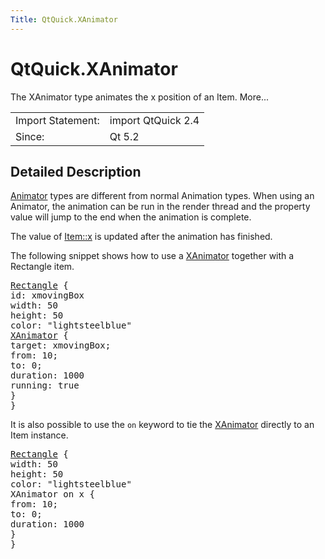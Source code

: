 ```yaml
---
Title: QtQuick.XAnimator
---
```


# QtQuick.XAnimator

<span class="subtitle"></span>
<!-- $$$XAnimator-brief -->
<p>The XAnimator type animates the x position of an Item. More...</p>
<!-- @@@XAnimator -->
<table class="alignedsummary">
<tr><td class="memItemLeft rightAlign topAlign"> Import Statement:</td><td class="memItemRight bottomAlign"> import QtQuick 2.4</td></tr><tr><td class="memItemLeft rightAlign topAlign"> Since:</td><td class="memItemRight bottomAlign">  Qt 5.2</td></tr></table><ul>
</ul>
<!-- $$$XAnimator-description -->
<h2 id="details">Detailed Description</h2>
</p>
<p><a href="QtQuick.Animator.md">Animator</a> types are different from normal Animation types. When using an Animator, the animation can be run in the render thread and the property value will jump to the end when the animation is complete.</p>
<p>The value of <a href="QtQuick.Item.md#x-prop">Item::x</a> is updated after the animation has finished.</p>
<p>The following snippet shows how to use a <a href="index.html">XAnimator</a> together with a Rectangle item.</p>
<pre class="qml"><span class="type"><a href="QtQuick.Rectangle.md">Rectangle</a></span> {
<span class="name">id</span>: <span class="name">xmovingBox</span>
<span class="name">width</span>: <span class="number">50</span>
<span class="name">height</span>: <span class="number">50</span>
<span class="name">color</span>: <span class="string">&quot;lightsteelblue&quot;</span>
<span class="type"><a href="index.html">XAnimator</a></span> {
<span class="name">target</span>: <span class="name">xmovingBox</span>;
<span class="name">from</span>: <span class="number">10</span>;
<span class="name">to</span>: <span class="number">0</span>;
<span class="name">duration</span>: <span class="number">1000</span>
<span class="name">running</span>: <span class="number">true</span>
}
}</pre>
<p>It is also possible to use the <code>on</code> keyword to tie the <a href="index.html">XAnimator</a> directly to an Item instance.</p>
<pre class="qml"><span class="type"><a href="QtQuick.Rectangle.md">Rectangle</a></span> {
<span class="name">width</span>: <span class="number">50</span>
<span class="name">height</span>: <span class="number">50</span>
<span class="name">color</span>: <span class="string">&quot;lightsteelblue&quot;</span>
XAnimator on <span class="name">x</span> {
<span class="name">from</span>: <span class="number">10</span>;
<span class="name">to</span>: <span class="number">0</span>;
<span class="name">duration</span>: <span class="number">1000</span>
}
}</pre>
<!-- @@@XAnimator -->
